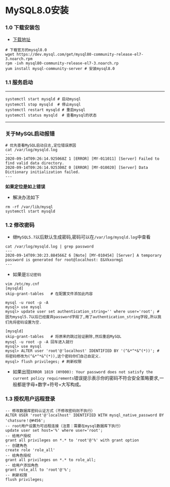 # MySQL8.0安装


### 1.0 下载安装包

- [下载地址](https://dev.mysql.com/downloads/)

```shell
# 下载官方的mysql8.0
wget https://dev.mysql.com/get/mysql80-community-release-el7-3.noarch.rpm
rpm -ivh mysql80-community-release-el7-3.noarch.rp
yum install mysql-community-server # 安装mysql8.0
```

### 1.1 服务启动

------

```shell
systemctl start mysqld # 启动mysql
systemctl stop mysqld  # 停止mysql
systemctl restart mysqld # 重启mysql
systemctl status mysqld  # 查看mysql的状态
```

------

### 关于MySQL启动报错

```shell
# 优先查看MySQL启动日志,定位错误原因
cat /var/log/mysqld.log
---
2020-09-14T09:26:14.925068Z 1 [ERROR] [MY-011011] [Server] Failed to find valid data directory.
2020-09-14T09:26:14.925300Z 0 [ERROR] [MY-010020] [Server] Data Dictionary initialization failed.
---
```

**如果定位是如上错误**

- 解决办法如下

```shell
rm -rf /var/lib/mysql 
systemctl start mysqld
```


### 1.2 修改密码

- 继`MySQL5.7`以后默认生成密码,密码可以在`/var/log/mysqld.log`中查看

```shell
cat /var/log/mysqld.log | grep password
---
2020-09-14T09:30:23.884566Z 6 [Note] [MY-010454] [Server] A temporary password is generated for root@localhost: E&Vkxormg1
---
```

- 如果是`忘记密码`

```shell
vim /etc/my.cnf  
[mysqld]  
skip-grant-tables   # 在配置文件添加此内容
```

```shell
mysql -u root -p -A 
mysql> use mysql
mysql> update user set authentication_string='' where user='root'; # 因为mysql5.7以后已经废弃password字段了,用了authentication_string字段,所以我们先将密码设置为空.
```

```shell
[mysqld]  
skip-grant-tables   # 将原来的跳过验证删除,然后重启MySQL
mysql -u root -p -A 回车进入就行
mysql> use mysql
mysql> ALTER user 'root'@'localhost' IDENTIFIED BY '(^&*^*&^(*))'; # 将密码修改为(^&*^*&^(*)),这个密码你们自己自定义.
mysql> flush privileges; # 刷新权限
```

- 如果出现`ERROR 1819 (HY000): Your password does not satisfy the current policy requirements`错误提示表示你的密码不符合安全策略要求,一般都是字母+数字+符号+大写构成。

### 1.3 授权用户远程登录

```shell
-- 修改数据库密码认证方式（不修改密码则不执行）
ALTER USER 'root'@'localhost' IDENTIFIED WITH mysql_native_password BY 'chatsure！@#456';
-- root用户设置为可远程连接（注意：需要在mysql数据库下执行）
update user set host='%' where user='root';
-- 给用户授权
grant all privileges on *.* to 'root'@'%' with grant option
-- 创建角色
create role 'role_all'
-- 给角色授权
grant all privileges on *.* to role_all;
-- 给用户添加角色
grant role_all to 'root'@'%';
-- 刷新权限
flush privileges;
```


